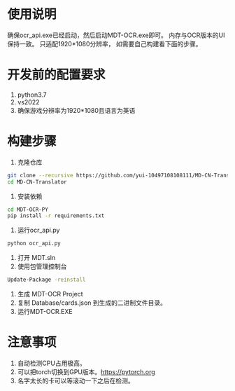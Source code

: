 # 使用说明
确保ocr_api.exe已经启动，然后启动MDT-OCR.exe即可。
内存与OCR版本的UI保持一致。
只适配1920*1080分辨率，
如需要自己构建看下面的步骤。

# 开发前的配置要求
1. python3.7
1. vs2022
1. 确保游戏分辨率为1920*1080且语言为英语
# 构建步骤
1. 克隆仓库
```sh
git clone --recursive https://github.com/yui-10497108108111/MD-CN-Translator
cd MD-CN-Translator
```

1. 安装依赖

```sh
cd MDT-OCR-PY
pip install -r requirements.txt
```

1. 运行ocr_api.py
```sh
python ocr_api.py
```
1. 打开 MDT.sln
1. 使用包管理控制台
```sh
Update-Package -reinstall 
```
1. 生成 MDT-OCR Project
1. 复制 Database/cards.json 到生成的二进制文件目录。
1. 运行MDT-OCR.EXE

# 注意事项
1. 自动检测CPU占用极高。
1. 可以把torch切换到GPU版本。https://pytorch.org
1. 名字太长的卡可以等滚动一下之后在检测。
